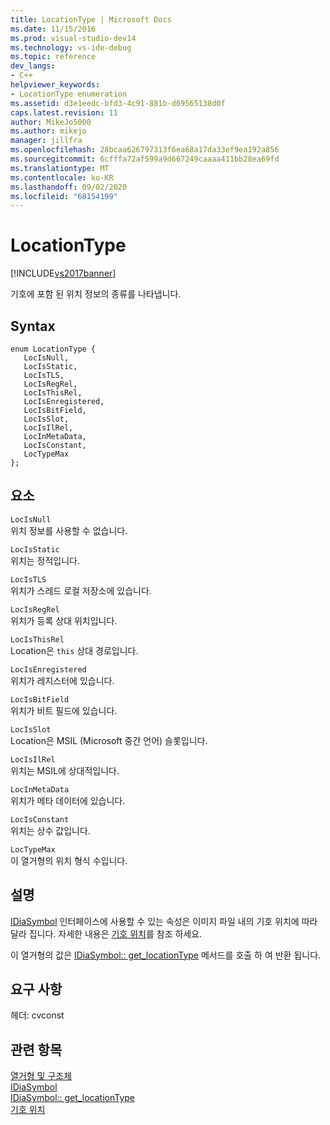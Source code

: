 ```yaml
---
title: LocationType | Microsoft Docs
ms.date: 11/15/2016
ms.prod: visual-studio-dev14
ms.technology: vs-ide-debug
ms.topic: reference
dev_langs:
- C++
helpviewer_keywords:
- LocationType enumeration
ms.assetid: d3e1eedc-bfd3-4c91-881b-d69565138d0f
caps.latest.revision: 11
author: MikeJo5000
ms.author: mikejo
manager: jillfra
ms.openlocfilehash: 28bcaa626797313f6ea68a17da33ef9ea192a856
ms.sourcegitcommit: 6cfffa72af599a9d667249caaaa411bb28ea69fd
ms.translationtype: MT
ms.contentlocale: ko-KR
ms.lasthandoff: 09/02/2020
ms.locfileid: "68154199"
---
```

# <a name="locationtype"></a>LocationType
[!INCLUDE[vs2017banner](../../includes/vs2017banner.md)]

기호에 포함 된 위치 정보의 종류를 나타냅니다.  
  
## <a name="syntax"></a>Syntax  
  
```cpp#  
enum LocationType {   
   LocIsNull,  
   LocIsStatic,  
   LocIsTLS,  
   LocIsRegRel,  
   LocIsThisRel,  
   LocIsEnregistered,  
   LocIsBitField,  
   LocIsSlot,  
   LocIsIlRel,  
   LocInMetaData,  
   LocIsConstant,  
   LocTypeMax  
};  
```  
  
## <a name="elements"></a>요소  
 `LocIsNull`  
 위치 정보를 사용할 수 없습니다.  
  
 `LocIsStatic`  
 위치는 정적입니다.  
  
 `LocIsTLS`  
 위치가 스레드 로컬 저장소에 있습니다.  
  
 `LocIsRegRel`  
 위치가 등록 상대 위치입니다.  
  
 `LocIsThisRel`  
 Location은 `this` 상대 경로입니다.  
  
 `LocIsEnregistered`  
 위치가 레지스터에 있습니다.  
  
 `LocIsBitField`  
 위치가 비트 필드에 있습니다.  
  
 `LocIsSlot`  
 Location은 MSIL (Microsoft 중간 언어) 슬롯입니다.  
  
 `LocIsIlRel`  
 위치는 MSIL에 상대적입니다.  
  
 `LocInMetaData`  
 위치가 메타 데이터에 있습니다.  
  
 `LocIsConstant`  
 위치는 상수 값입니다.  
  
 `LocTypeMax`  
 이 열거형의 위치 형식 수입니다.  
  
## <a name="remarks"></a>설명  
 [IDiaSymbol](../../debugger/debug-interface-access/idiasymbol.md) 인터페이스에 사용할 수 있는 속성은 이미지 파일 내의 기호 위치에 따라 달라 집니다. 자세한 내용은 [기호 위치](../../debugger/debug-interface-access/symbol-locations.md)를 참조 하세요.  
  
 이 열거형의 값은 [IDiaSymbol:: get_locationType](../../debugger/debug-interface-access/idiasymbol-get-locationtype.md) 메서드를 호출 하 여 반환 됩니다.  
  
## <a name="requirements"></a>요구 사항  
 헤더: cvconst  
  
## <a name="see-also"></a>관련 항목  
 [열거형 및 구조체](../../debugger/debug-interface-access/enumerations-and-structures.md)   
 [IDiaSymbol](../../debugger/debug-interface-access/idiasymbol.md)   
 [IDiaSymbol:: get_locationType](../../debugger/debug-interface-access/idiasymbol-get-locationtype.md)   
 [기호 위치](../../debugger/debug-interface-access/symbol-locations.md)
